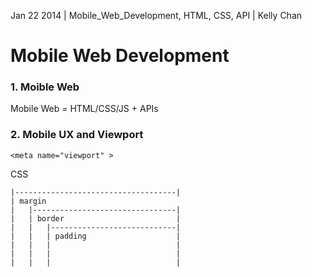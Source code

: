 Jan 22 2014 | Mobile_Web_Development, HTML, CSS, API | Kelly Chan
# Mobile Web Development

### 1. Moible Web

Mobile Web = HTML/CSS/JS + APIs

### 2. Mobile UX and Viewport

```
<meta name="viewport" >
```

CSS
```
|------------------------------------|
| margin
|   |--------------------------------|
|   | border                         |
|   |   |----------------------------|
|   |   | padding                    |
|   |   |                            |
|   |   |                            | 
|   |   |                            |
```
